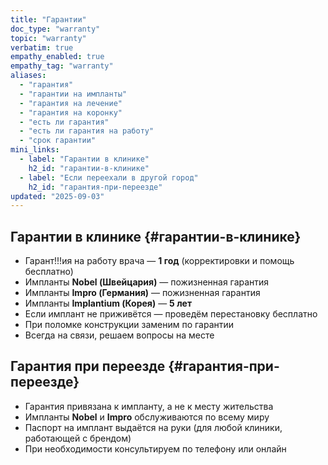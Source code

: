 ```yaml
---
title: "Гарантии"
doc_type: "warranty"
topic: "warranty"
verbatim: true
empathy_enabled: true
empathy_tag: "warranty"
aliases:
  - "гарантия"
  - "гарантии на импланты"
  - "гарантия на лечение"
  - "гарантия на коронку"
  - "есть ли гарантия"
  - "есть ли гарантия на работу"
  - "срок гарантии"
mini_links:
  - label: "Гарантии в клинике"
    h2_id: "гарантии-в-клинике"
  - label: "Если переехали в другой город"
    h2_id: "гарантия-при-переезде"
updated: "2025-09-03"
---
```


## Гарантии в клинике {#гарантии-в-клинике}
- Гарант!!!ия на работу врача — **1 год** (корректировки и помощь бесплатно)
- Импланты **Nobel (Швейцария)** — пожизненная гарантия
- Импланты **Impro (Германия)** — пожизненная гарантия
- Импланты **Implantium (Корея)** — **5 лет**
- Если имплант не приживётся — проведём перестановку бесплатно
- При поломке конструкции заменим по гарантии
- Всегда на связи, решаем вопросы на месте

## Гарантия при переезде {#гарантия-при-переезде}
<!-- aliases: ["гарантия если перееду", "гарантия в другой клинике", "гарантия в другом городе"] -->
- Гарантия привязана к импланту, а не к месту жительства
- Импланты **Nobel** и **Impro** обслуживаются по всему миру
- Паспорт на имплант выдаётся на руки (для любой клиники, работающей с брендом)
- При необходимости консультируем по телефону или онлайн
